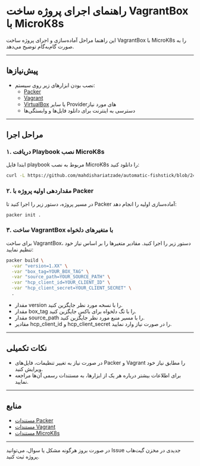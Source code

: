 # راهنمای اجرای پروژه ساخت VagrantBox با MicroK8s

این راهنما مراحل آماده‌سازی و اجرای پروژه ساخت VagrantBox با MicroK8s را به صورت گام‌به‌گام توضیح می‌دهد.

---

## پیش‌نیازها

- نصب بودن ابزارهای زیر روی سیستم:
  - [Packer](https://www.packer.io/downloads)
  - [Vagrant](https://www.vagrantup.com/downloads)
  - [VirtualBox](https://www.virtualbox.org/wiki/Downloads) یا سایر Providerهای مورد نیاز
  - دسترسی به اینترنت برای دانلود فایل‌ها و وابستگی‌ها

---

## مراحل اجرا

### ۱. دریافت Playbook نصب MicroK8s

ابتدا فایل playbook مربوط به نصب MicroK8s را دانلود کنید:

```bash
curl -L https://github.com/mahdishariatzade/automatic-fishstick/blob/2404d38518e57fb479c46147c36c97ac0841504b/ansible/playbooks/kubernetes/microk8s-install.yml -o playbook.yml
```

### ۲. مقداردهی اولیه پروژه با Packer

در مسیر پروژه، دستور زیر را اجرا کنید تا Packer آماده‌سازی اولیه را انجام دهد:

```bash
packer init .
```

### ۳. ساخت VagrantBox با متغیرهای دلخواه

برای ساخت VagrantBox، دستور زیر را اجرا کنید. مقادیر متغیرها را بر اساس نیاز خود تنظیم نمایید:

```bash
packer build \
  -var "version=1.XX" \
  -var "box_tag=YOUR_BOX_TAG" \
  -var "source_path=YOUR_SOURCE_PATH" \
  -var "hcp_client_id=YOUR_CLIENT_ID" \
  -var "hcp_client_secret=YOUR_CLIENT_SECRET" \
  .
```

- مقدار version را با نسخه مورد نظر جایگزین کنید.
- مقدار box_tag را با تگ دلخواه برای باکس جایگزین کنید.
- مقدار source_path را با مسیر منبع مورد نظر جایگزین کنید.
- مقادیر hcp_client_id و hcp_client_secret را در صورت نیاز وارد نمایید.

---

## نکات تکمیلی

- در صورت نیاز به تغییر تنظیمات، فایل‌های Packer و Vagrant را مطابق نیاز خود ویرایش کنید.
- برای اطلاعات بیشتر درباره هر یک از ابزارها، به مستندات رسمی آن‌ها مراجعه نمایید.

---

## منابع

- [مستندات Packer](https://www.packer.io/docs)
- [مستندات Vagrant](https://www.vagrantup.com/docs)
- [مستندات MicroK8s](https://microk8s.io/docs)

---

در صورت بروز هرگونه مشکل یا سوال، می‌توانید Issue جدیدی در مخزن گیت‌هاب پروژه ثبت کنید.